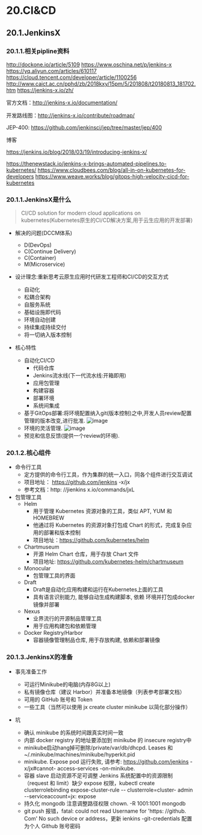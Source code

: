 # 20.CI&CD

## 20.1.JenkinsX

### 20.1.1.相关pipline资料

<http://dockone.io/article/5109>
<https://www.oschina.net/p/jenkins-x>
<https://yq.aliyun.com/articles/610117>
<https://cloud.tencent.com/developer/article/1100256>
<http://www.caict.ac.cn/pphd/zb/2018kxy/15pm/5/201808/t20180813_181702.htm>
<https://jenkins-x.io/zh/>

官方文档：http://jenkins-x.io/documentation/

开发路线图：http://jenkins-x.io/contribute/roadmap/

JEP-400: https://github.com/jenkinsci/jep/tree/master/jep/400

博客

https://jenkins.io/blog/2018/03/19/introducing-jenkins-x/

https://thenewstack.io/jenkins-x-brings-automated-pipelines.to-kubernetes/ https://www.cloudbees.com/blog/all-in-on-kubernetes-for-developers 
https://www.weave.works/blog/gitops-high-velocity-cicd-for-kubernetes

### 20.1.1.JenkinsX是什么

>CI/CD solution for modern cloud applications on kubernetes(Kubernetes原生的CI/CD解决方案,用于云生应用的开发部署)

* 解决的问题(DCCM体系)
  * D(DevOps)
  * C(Continue Delivery)
  * C(Container)
  * M(Microservice)

* 设计理念:重新思考云原生应用时代研发工程师和CI/CD的交互方式
  * 自动化
  * 松耦合架构
  * 自服务系统
  * 基础设施即代码
  * 环境自动创建
  * 持续集成持续交付
  * 将一切纳入版本控制

* 核心特性
  * 自动化CI/CD
    * 代码仓库
    * Jenkins流水线(下一代流水线:开箱即用)
    * 应用包管理
    * 构建容器
    * 部署环境
    * 系统间集成
  * 基于GitOps部署:将环境配置纳入git(版本控制)之中,开发人员review配置管理的版本改变,进行批准. ![image](http://cloud-computing-notes-img-bed-1252032169.cossh.myqcloud.com/2018-10-17-143708.png)
  * 环境的灵活管理. ![image](http://cloud-computing-notes-img-bed-1252032169.cossh.myqcloud.com/2018-10-17-144116.png)
  * 预览和信息反馈(提供一个review的环境).

### 20.1.2.核心组件

* 命令行工具
  * 定方提供的命令行工具，作为集群的统一入口，同各个组件进行交互调试
  * 项目地址： https://github.com/jenkins -x/jx 
  * 参考文档：http: //jienkins x.io/commands/jxL
* 包管理工具
  * Helm
    * 用于管理 Kubernetes 资源对象的工具，类似 APT, YUM 和 HOMEBREW
    * 他通过将 Kubernetes 的资源对象打包成 Chart 的形式，完成复杂应用的部署和版本控制
    * 项目地址：https://github.com/kubernetes/helm
  * Chartmuseum
    * 开源 Helm Chart 仓库，用于存放 Chart 文件
    * 项目地址: https://github.com/kubernetes-helm/chartmuseum
  * Monocular
    * 包管理工具的界面
  * Draft
    * Draft是自动化应用构建和运行在Kubernetes上面的工具
    * 具有语言识别能力, 能够自动生成构建脚本, 依赖 环境并打包成docker镜像并部署
  * Nexus
    * 业界流行的开源制品管理工具
    * 用于应用构建包和依赖管理
  * Docker Registry/Harbor
    * 容器镜像管理制品仓库, 用于存放构建, 依赖和部署镜像

### 20.1.3.JenkinsX的准备

* 事先准备工作
  * 可运行Minikube的电脑(内存8G以上)
  * 私有镜像仓库（建议 Harbor）并准备本地镜像（列表参考部署文档）
  * 可用的 GitHub 账号和 Token
  * 一些工具（当然可以使用 jx create cluster minikube 以简化部分操作）

* 坑
  * 确认 minikube 的系统时间跟真实时间一致
  * 内部 docker registry 的地址要添加到 minikube 的 insecure registry中 
  * minikube启动hang掉可删除/private/var/db/dhcpd. Leases 和 ~/.minikube/machines/minikube/hyperkit.pid
  * minikube. Expose pod 运行失败, 请参考: https://github.com/jenkins -x/jx#cannot- access-services -on-minikube.
  * 容器 slave 启动资源不足可调整 Jenkins 系统配置中的资源限制（request 和 limit）缺少 expose 权限，kubectl create clusterrolebinding expose-cluster-rule -- clusterrole=cluster- admin --serviceaccount=jx: expose
  * 持久化 mongodb 注意调整路径权限 chown. -R 1001:1001 mongodb 
  * git push 报错，fatal: could not read Username for 'https: //github. Com' No such device or address，更新 ienkins -git-credentials 配置为个人 Github 账号密码

